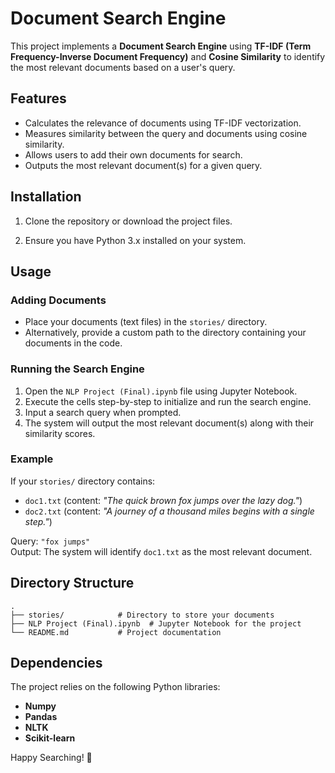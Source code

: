 
# Document Search Engine

This project implements a **Document Search Engine** using **TF-IDF (Term Frequency-Inverse Document Frequency)** and **Cosine Similarity** to identify the most relevant documents based on a user's query.

## Features

- Calculates the relevance of documents using TF-IDF vectorization.
- Measures similarity between the query and documents using cosine similarity.
- Allows users to add their own documents for search.
- Outputs the most relevant document(s) for a given query.

## Installation

1. Clone the repository or download the project files.

2. Ensure you have Python 3.x installed on your system.

## Usage

### Adding Documents
- Place your documents (text files) in the `stories/` directory.
- Alternatively, provide a custom path to the directory containing your documents in the code.

### Running the Search Engine
1. Open the `NLP Project (Final).ipynb` file using Jupyter Notebook.
2. Execute the cells step-by-step to initialize and run the search engine.
3. Input a search query when prompted.
4. The system will output the most relevant document(s) along with their similarity scores.

### Example
If your `stories/` directory contains:
- `doc1.txt` (content: *"The quick brown fox jumps over the lazy dog."*)
- `doc2.txt` (content: *"A journey of a thousand miles begins with a single step."*)

Query: `"fox jumps"`  
Output: The system will identify `doc1.txt` as the most relevant document.

## Directory Structure

```
.
├── stories/            # Directory to store your documents
├── NLP Project (Final).ipynb  # Jupyter Notebook for the project
└── README.md           # Project documentation
```

## Dependencies

The project relies on the following Python libraries:
- **Numpy**
- **Pandas**
- **NLTK**
- **Scikit-learn**



Happy Searching! 🔎
